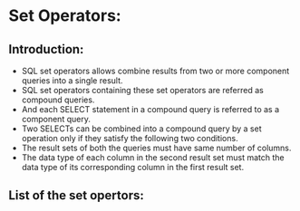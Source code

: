 # Set Operators:

## Introduction:
* SQL set operators allows combine results from two or more component queries into a single result.
* SQL set operators containing these set operators are referred as compound queries.
* And each SELECT statement in a compound query is referred to as a component query.
* Two SELECTs can be combined into a compound query by a set operation only if they satisfy the following two conditions.
* The result sets of both the queries must have same number of columns.
* The data type of each column in the second result set must match the data type of its corresponding column in the first result set.

## List of the set opertors:





